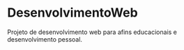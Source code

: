 # DesenvolvimentoWeb
Projeto de desenvolvimento web
para afins educacionais e desenvolvimento pessoal.
